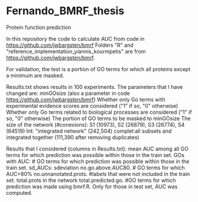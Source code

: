 # Fernando_BMRF_thesis
Protein function prediction

In this repository the code to calculate AUC from code in https://github.com/jwbargsten/bmrf 
Folders "R" and "reference_implementation_yiannis_kourmpetis" are from https://github.com/jwbargsten/bmrf.

For validation, the test is a portion of GO terms for which all proteins except a minimum are masked. 

Results.txt shows results in 100 experiments. The parameters that I have changed are:
minGOsize (also a parameter in code https://github.com/jwbargsten/bmrf)
Whether only Go terms with experimental evidence scores are considered ("1" if so, "0" otherwise)
Whether only Go terms related to biological processes are considered ("1" if so, "0" otherwise)
The portion of GO terms to be masked to minGOsize
The size of the network (#conexions):
  S1 (10973), S2 (26879), S3 (26774), S4 (64519)
  Int: "integrated network" (242,504)
  complet:all subsets and integrated together (111,390 after removing duplicates)
  
 Results that I considered (columns in Results.txt):
 mean AUC among all GO terms for which prediction was possible within those in the train set.
 GOs with AUC: # GO terms for which prediction was possible within those in the train set.
 sd_AUCs: sdeviation
 no.go.above.AUC80. # GO terms for which AUC>80%
 no.unnanotated.prots. #labels that were not included in the train set.
 total.prots in the network
 total.predicted.go. #GO terms for which prediction was made using bmrf.R. Only for those in test set, AUC was computed.
 
